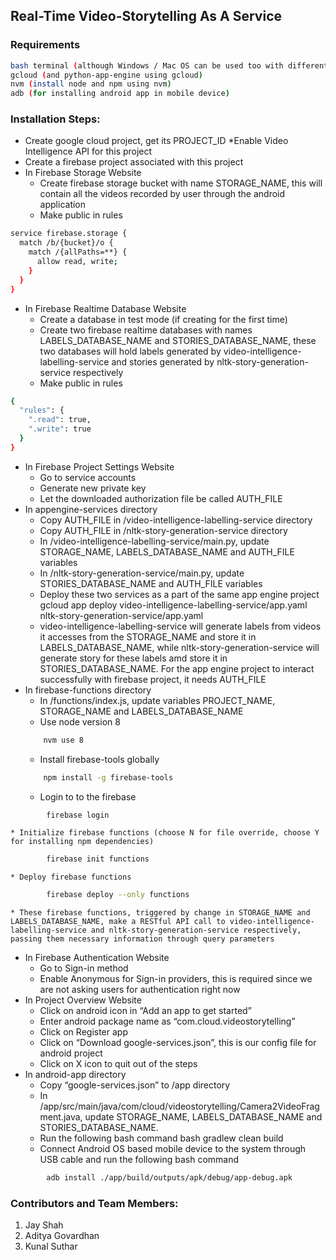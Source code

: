 ## Real-Time Video-Storytelling As A Service

### Requirements
```sh
bash terminal (although Windows / Mac OS can be used too with different commands)
gcloud (and python-app-engine using gcloud)
nvm (install node and npm using nvm)
adb (for installing android app in mobile device)
```
### Installation Steps:
* Create google cloud project, get its PROJECT_ID
	*Enable Video Intelligence API for this project
* Create a firebase project associated with this project
* In Firebase Storage Website
	* Create firebase storage bucket with name STORAGE_NAME, this will contain all the videos recorded by user through the android application
	* Make public in rules
```sh
service firebase.storage {
  match /b/{bucket}/o {
    match /{allPaths=**} {
      allow read, write;
    }
  }
}
```
* In Firebase Realtime Database Website
	* Create a database in test mode (if creating for the first time)
	* Create two firebase realtime databases with names LABELS_DATABASE_NAME and STORIES_DATABASE_NAME, these two databases will hold labels generated by video-intelligence-labelling-service and stories generated by nltk-story-generation-service respectively
	* Make public in rules
```sh
{
  "rules": {
    ".read": true,
    ".write": true
  }
}
```
* In Firebase Project Settings Website
	* Go to service accounts
	* Generate new private key
	* Let the downloaded authorization file be called AUTH_FILE
* In appengine-services directory
	* Copy AUTH_FILE in /video-intelligence-labelling-service directory
	* Copy AUTH_FILE in /nltk-story-generation-service directory
	* In /video-intelligence-labelling-service/main.py, update STORAGE_NAME, LABELS_DATABASE_NAME and AUTH_FILE variables
	* In /nltk-story-generation-service/main.py, update STORIES_DATABASE_NAME and AUTH_FILE variables
	* Deploy these two services as a part of the same app engine project
			gcloud app deploy video-intelligence-labelling-service/app.yaml \
nltk-story-generation-service/app.yaml
	* video-intelligence-labelling-service will generate labels from videos it accesses from the STORAGE_NAME and store it in LABELS_DATABASE_NAME, while nltk-story-generation-service will generate story for these labels amd store it in STORIES_DATABASE_NAME. For the app engine project to interact successfully with firebase project, it needs AUTH_FILE
* In firebase-functions directory
	* In /functions/index.js, update variables PROJECT_NAME, STORAGE_NAME and LABELS_DATABASE_NAME 
	* Use node version 8
	```sh
		nvm use 8
	```
	* Install firebase-tools globally
	```sh
		npm install -g firebase-tools
	```
	* Login to to the firebase
```sh
		firebase login
```
	* Initialize firebase functions (choose N for file override, choose Y for installing npm dependencies)
```sh
		firebase init functions
```
	* Deploy firebase functions
```sh
		firebase deploy --only functions
```
	* These firebase functions, triggered by change in STORAGE_NAME and LABELS_DATABASE_NAME, make a RESTful API call to video-intelligence-labelling-service and nltk-story-generation-service respectively, passing them necessary information through query parameters
* In Firebase Authentication Website
	* Go to Sign-in method
	* Enable Anonymous for Sign-in providers, this is required since we are not asking users for authentication right now
* In Project Overview Website
	* Click on android icon in “Add an app to get started”
	* Enter android package name as “com.cloud.videostorytelling”
	* Click on Register app
	* Click on “Download google-services.json”, this is our config file for android project
	* Click on X icon to quit out of the steps
* In android-app directory
	* Copy “google-services.json” to /app directory
	* In /app/src/main/java/com/cloud/videostorytelling/Camera2VideoFragment.java, update STORAGE_NAME, LABELS_DATABASE_NAME and STORIES_DATABASE_NAME.
	* Run the following bash command
	bash gradlew clean build
	* Connect Android OS based mobile device to the system through USB cable and run the following bash command
```sh
		adb install ./app/build/outputs/apk/debug/app-debug.apk
```


### Contributors and Team Members: 
1. Jay Shah
2. Aditya Govardhan
3. Kunal Suthar